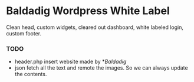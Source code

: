 # Baldadig Wordpress White Label #

Clean head, custom widgets, cleared out dashboard, white labeled login, custom footer.

### TODO ###

* header.php insert website made by **Baldadig*
* json fetch all the text and remote the images. So we can always update the contents. 